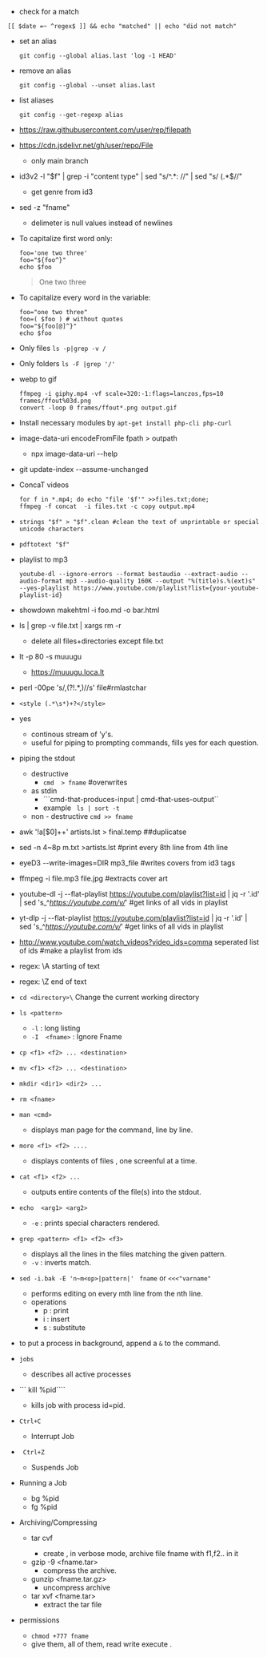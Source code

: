 <!-- Required extensions: pymdownx.betterem, pymdownx.tilde, pymdownx.emoji, pymdownx.tasklist, pymdownx.superfences -->
+ check for a match
```
[[ $date =~ ^regex$ ]] && echo "matched" || echo "did not match"
```
+ set an alias
	```
	git config --global alias.last 'log -1 HEAD'
	```
+ remove an alias
	```
	git config --global --unset alias.last
	```
+ list aliases
	```
	git config --get-regexp alias
	```
+ https://raw.githubusercontent.com/user/rep/filepath
+ https://cdn.jsdelivr.net/gh/user/repo/File
	+ only main branch
+ id3v2 -l "$f" | grep -i "content type" | sed "s/^.*: //" | sed "s/ (.*$//"
	+ get genre from id3

+ sed -z "fname"
	+ delimeter is null values instead of newlines
+ To capitalize first word only:
	```
	foo='one two three'
	foo="${foo^}"
	echo $foo
	```
    > One two three

+ To capitalize every word in the variable:
	```
	foo="one two three"
	foo=( $foo ) # without quotes
	foo="${foo[@]^}"
	echo $foo
	```

+ Only files
	```ls -p|grep -v /```
+ Only folders
	```ls -F |grep '/' ```
+ webp to gif
	```mkdir frames
	ffmpeg -i giphy.mp4 -vf scale=320:-1:flags=lanczos,fps=10 frames/ffout%03d.png
	convert -loop 0 frames/ffout*.png output.gif

+ Install necessary modules by `apt-get install php-cli php-curl`
+ image-data-uri encodeFromFile fpath > outpath
	+ npx image-data-uri --help
+ git update-index --assume-unchanged <path>
+ ConcaT videos
	```
	for f in *.mp4; do echo "file '$f'" >>files.txt;done;
	ffmpeg -f concat  -i files.txt -c copy output.mp4
	```
+ ```strings "$f" > "$f".clean #clean the text of unprintable or special unicode characters```
+ ```pdftotext "$f"```
+  playlist to mp3
	```
	youtube-dl --ignore-errors --format bestaudio --extract-audio --audio-format mp3 --audio-quality 160K --output "%(title)s.%(ext)s" --yes-playlist https://www.youtube.com/playlist?list={your-youtube-playlist-id}
	```
+ showdown makehtml -i foo.md -o bar.html
+ ls | grep -v file.txt | xargs rm -r
	+ delete all files+directories except file.txt
+ lt -p 80 -s muuugu
	+ https://muuugu.loca.lt
+ perl -00pe 's/,(?!.*,)//s' file#rmlastchar
+ ```<style (.*\s*)+?</style>```
+ yes
	+ continous stream of 'y's.
	+ useful for piping to prompting commands, fills yes for each question.
+ piping the stdout
	+ destructive
		+ ``` cmd  > fname ```  #overwrites
	+ as stdin
		+ ```cmd-that-produces-input | cmd-that-uses-output``
		+ example ``` ls | sort -t```
	+ non - destructive
	 		``` cmd >> fname ```
+ awk '!a[$0]++' artists.lst > final.temp ##duplicatse
+ sed -n 4~8p m.txt  >artists.lst #print every 8th line from 4th line
+ eyeD3 --write-images=DIR mp3_file  #writes covers from id3 tags
+ ffmpeg -i file.mp3 file.jpg  #extracts cover art
+ youtube-dl   -j --flat-playlist https://youtube.com/playlist?list=id | jq -r '.id' | sed 's_^_https://youtube.com/v/_' #get links of all vids in playlist
+ yt-dlp -j --flat-playlist https://youtube.com/playlist?list=id | jq -r '.id' | sed 's_^_https://youtube.com/v/_' #get links of all vids in playlist
+ http://www.youtube.com/watch_videos?video_ids=comma seperated list of ids #make a playlist from ids
+ regex: \A starting of text
+ regex: \Z end of text
+ ```cd <directory>\```
	Change the current working directory
+ ```ls <pattern>```
	+ ```-l``` : long listing
	+ ```-I	 <fname>``` : Ignore Fname
+ ```cp <f1> <f2> ... <destination>```
+ ```mv <f1> <f2> ... <destination>```
+ ```mkdir <dir1> <dir2> ...```
+ ```rm <fname>```
+ ```man <cmd>```
	+ displays man page for the command, line by line.
+ ```more <f1> <f2> ....```
	+ displays contents of files , one screenful at a time.
+ ```cat <f1> <f2> ...```
	+ outputs entire contents of the file(s) into the stdout.
+ ```echo  <arg1> <arg2>```
	+ ```-e``` : prints special characters rendered.
+ ```grep <pattern> <f1> <f2> <f3>```
	+ displays all the lines in the files matching the given pattern.
	+ ```-v``` : inverts match.
+ ```sed -i.bak -E 'n~m<op>|pattern|' ``` ```fname``` or ```<<<"varname"```
	+ performs editing on every mth line from the nth line.
	+ operations
		+ p : print
		+ i : insert
		+ s : substitute

+ to put a process in background, append a ```&``` to the command.
+ ```jobs```
	+ describes all active processes
+  ``` kill %pid````
	+ kills job with process id=pid.
+ ```Ctrl+C```
	+ Interrupt Job
+ ``` Ctrl+Z```
	+ Suspends Job
+ Running a Job
	+ bg %pid
	+ fg %pid
+ Archiving/Compressing
	+ tar cvf <fname> <f1> <f2> <f3>
		+ create , in verbose mode, archive file fname with f1,f2.. in it
	+ gzip -9 <fname.tar>
		+ compress the archive.
	+ gunzip <fname.tar.gz>
		+ uncompress archive
	+ tar xvf <fname.tar>
		+ extract the tar file
+ permissions
	+ ```chmod +777 fname```
	+ give them, all of them, read write execute .